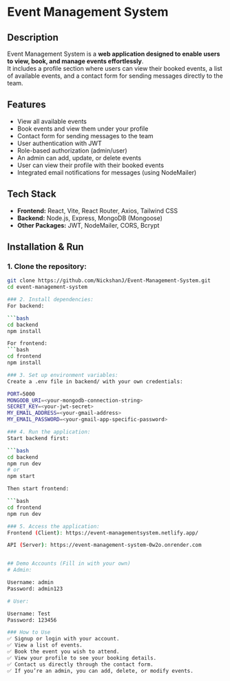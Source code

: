 # Event Management System

## Description

Event Management System is a **web application designed to enable users to view, book, and manage events effortlessly**.  
It includes a profile section where users can view their booked events, a list of available events, and a contact form for sending messages directly to the team.

## Features

- View all available events
- Book events and view them under your profile
- Contact form for sending messages to the team
- User authentication with JWT
- Role-based authorization (admin/user)
- An admin can add, update, or delete events
- User can view their profile with their booked events
- Integrated email notifications for messages (using NodeMailer)

## Tech Stack

- **Frontend:** React, Vite, React Router, Axios, Tailwind CSS
- **Backend:** Node.js, Express, MongoDB (Mongoose)
- **Other Packages:** JWT, NodeMailer, CORS, Bcrypt

## Installation & Run

### 1. Clone the repository:

```bash
git clone https://github.com/NickshanJ/Event-Management-System.git
cd event-management-system

### 2. Install dependencies:
For backend:

```bash
cd backend
npm install

For frontend:
```bash
cd frontend
npm install

### 3. Set up environment variables:
Create a .env file in backend/ with your own credentials:

PORT=5000
MONGODB_URI=<your-mongodb-connection-string>
SECRET_KEY=<your-jwt-secret>
MY_EMAIL_ADDRESS=<your-gmail-address>
MY_EMAIL_PASSWORD=<your-gmail-app-specific-password>

### 4. Run the application:
Start backend first:

```bash
cd backend
npm run dev
# or
npm start

Then start frontend:

```bash
cd frontend
npm run dev

### 5. Access the application:
Frontend (Client): https://event-managementsystem.netlify.app/

API (Server): https://event-management-system-0w2o.onrender.com


## Demo Accounts (Fill in with your own)
# Admin:

Username: admin
Password: admin123

# User:

Username: Test
Password: 123456

### How to Use
✅ Signup or login with your account.
✅ View a list of events.
✅ Book the event you wish to attend.
✅ View your profile to see your booking details.
✅ Contact us directly through the contact form.
✅ If you’re an admin, you can add, delete, or modify events.
